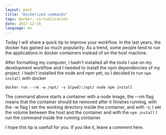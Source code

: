 ```yaml
---
layout: post
title: "Dockerized commands"
tags: docker, virtualization
date: 2017-12-16
language: en
---
```


Today I will share a quick tip to improve your workflow. In the last years,
the docker has gained so much popularity. As a trend, some people tend to
run the applications in docker containers instead of on the host machine.

After formatting my computer, I hadn't installed all the tools I use on my
development workflow and I needed to install the npm dependencies of my
project. I hadn't installed the node and npm yet, so I decided to run
`npm install` with docker

```
docker run --rm -w /opt/ -v $(pwd):/opt/ node npm install
```

The command above starts a container with a node image, the --rm flag means
that the container should be removed after it finishes running, with the -w
flag I set the working directory inside the container, and with -v, I set the
volume between the host and the container and with the `npm install` I run
the command inside the running container.

I hope this tip is usefull for you. If you like it, leave a comment here.
